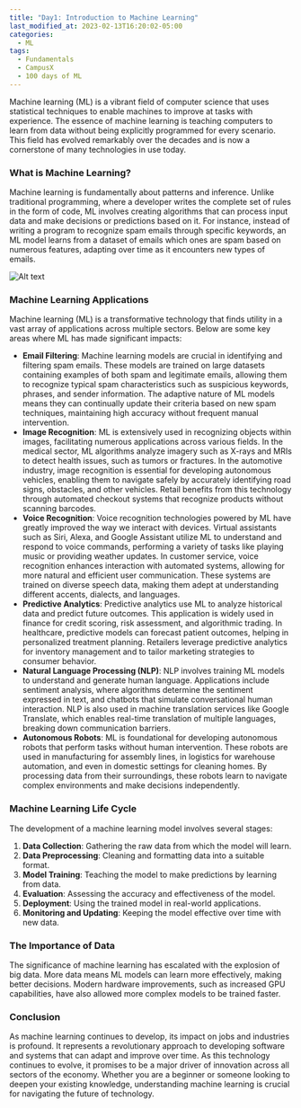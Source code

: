 ```yaml
---
title: "Day1: Introduction to Machine Learning"
last_modified_at: 2023-02-13T16:20:02-05:00
categories:
  - ML 
tags:
  - Fundamentals
  - CampusX
  - 100 days of ML
---
```


Machine learning (ML) is a vibrant field of computer science that uses statistical techniques to enable machines to improve at tasks with experience. The essence of machine learning is teaching computers to learn from data without being explicitly programmed for every scenario. This field has evolved remarkably over the decades and is now a cornerstone of many technologies in use today.

### What is Machine Learning?

Machine learning is fundamentally about patterns and inference. Unlike traditional programming, where a developer writes the complete set of rules in the form of code, ML involves creating algorithms that can process input data and make decisions or predictions based on it. For instance, instead of writing a program to recognize spam emails through specific keywords, an ML model learns from a dataset of emails which ones are spam based on numerous features, adapting over time as it encounters new types of emails.

![Alt text](./assets/ML.png)

### Machine Learning Applications

Machine learning (ML) is a transformative technology that finds utility in a vast array of applications across multiple sectors. Below are some key areas where ML has made significant impacts:

- **Email Filtering**: Machine learning models are crucial in identifying and filtering spam emails. These models are trained on large datasets containing examples of both spam and legitimate emails, allowing them to recognize typical spam characteristics such as suspicious keywords, phrases, and sender information. The adaptive nature of ML models means they can continually update their criteria based on new spam techniques, maintaining high accuracy without frequent manual intervention.
- **Image Recognition**: ML is extensively used in recognizing objects within images, facilitating numerous applications across various fields. In the medical sector, ML algorithms analyze imagery such as X-rays and MRIs to detect health issues, such as tumors or fractures. In the automotive industry, image recognition is essential for developing autonomous vehicles, enabling them to navigate safely by accurately identifying road signs, obstacles, and other vehicles. Retail benefits from this technology through automated checkout systems that recognize products without scanning barcodes.
- **Voice Recognition**: Voice recognition technologies powered by ML have greatly improved the way we interact with devices. Virtual assistants such as Siri, Alexa, and Google Assistant utilize ML to understand and respond to voice commands, performing a variety of tasks like playing music or providing weather updates. In customer service, voice recognition enhances interaction with automated systems, allowing for more natural and efficient user communication. These systems are trained on diverse speech data, making them adept at understanding different accents, dialects, and languages.
- **Predictive Analytics**: Predictive analytics use ML to analyze historical data and predict future outcomes. This application is widely used in finance for credit scoring, risk assessment, and algorithmic trading. In healthcare, predictive models can forecast patient outcomes, helping in personalized treatment planning. Retailers leverage predictive analytics for inventory management and to tailor marketing strategies to consumer behavior.
- **Natural Language Processing (NLP)**: NLP involves training ML models to understand and generate human language. Applications include sentiment analysis, where algorithms determine the sentiment expressed in text, and chatbots that simulate conversational human interaction. NLP is also used in machine translation services like Google Translate, which enables real-time translation of multiple languages, breaking down communication barriers.
- **Autonomous Robots**: ML is foundational for developing autonomous robots that perform tasks without human intervention. These robots are used in manufacturing for assembly lines, in logistics for warehouse automation, and even in domestic settings for cleaning homes. By processing data from their surroundings, these robots learn to navigate complex environments and make decisions independently.

### Machine Learning Life Cycle

The development of a machine learning model involves several stages:
1. **Data Collection**: Gathering the raw data from which the model will learn.
2. **Data Preprocessing**: Cleaning and formatting data into a suitable format.
3. **Model Training**: Teaching the model to make predictions by learning from data.
4. **Evaluation**: Assessing the accuracy and effectiveness of the model.
5. **Deployment**: Using the trained model in real-world applications.
6. **Monitoring and Updating**: Keeping the model effective over time with new data.

### The Importance of Data

The significance of machine learning has escalated with the explosion of big data. More data means ML models can learn more effectively, making better decisions. Modern hardware improvements, such as increased GPU capabilities, have also allowed more complex models to be trained faster.

### Conclusion
As machine learning continues to develop, its impact on jobs and industries is profound. 
It represents a revolutionary approach to developing software and systems that can adapt and improve over time. As this technology continues to evolve, it promises to be a major driver of innovation across all sectors of the economy. Whether you are a beginner or someone looking to deepen your existing knowledge, understanding machine learning is crucial for navigating the future of technology.

